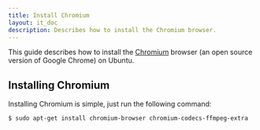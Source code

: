 ```yaml
---
title: Install Chromium
layout: it_doc
description: Describes how to install the Chromium browser.
---
```


This guide describes how to install the [Chromium](http://www.chromium.org/Home) browser (an open source version of Google Chrome) on Ubuntu.


## Installing Chromium

Installing Chromium is simple, just run the following command:

    $ sudo apt-get install chromium-browser chromium-codecs-ffmpeg-extra

